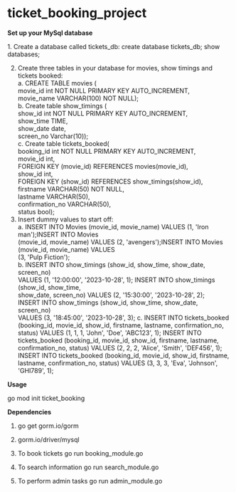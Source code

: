 # ticket_booking_project

**Set up your MySql database**
<p>
1. Create a database called tickets_db:
   create database tickets_db;
   show databases;
   
</p>

2. Create three tables in your database for movies, show timings and tickets booked:<br>
   a. CREATE TABLE movies (<br>
      movie_id int NOT NULL PRIMARY KEY AUTO_INCREMENT, <br>
      movie_name VARCHAR(100) NOT NULL);<br>
   b. Create table show_timings (<br>
      show_id int NOT NULL PRIMARY KEY AUTO_INCREMENT,<br>
      show_time TIME,<br>
      show_date date,<br>
      screen_no Varchar(10));<br>
   c. Create table tickets_booked(<br>
      booking_id int NOT NULL PRIMARY KEY AUTO_INCREMENT,<br>
      movie_id int,<br>
      FOREIGN KEY (movie_id) REFERENCES movies(movie_id),<br>
      show_id int,<br>
      FOREIGN KEY (show_id) REFERENCES show_timings(show_id),<br>
      firstname VARCHAR(50) NOT NULL,<br>
      lastname VARCHAR(50),<br>
      confirmation_no VARCHAR(50),<br>
      status bool);<br>
4. Insert dummy values to start off:<br>
   a. INSERT INTO Movies (movie_id, movie_name) VALUES (1, 'Iron man');INSERT INTO Movies <br>
      (movie_id, movie_name) VALUES (2, 'avengers');INSERT INTO Movies (movie_id, movie_name) VALUES <br>
      (3, 'Pulp Fiction');<br>
   b. INSERT INTO show_timings (show_id, show_time, show_date, screen_no)<br>
      VALUES (1, '12:00:00', '2023-10-28', 1); INSERT INTO show_timings (show_id, show_time, <br>
      show_date, screen_no) VALUES (2, '15:30:00', '2023-10-28', 2);<br>
      INSERT INTO show_timings (show_id, show_time, show_date, screen_no) <br>
      VALUES (3, '18:45:00', '2023-10-28', 3);
   c. INSERT INTO tickets_booked (booking_id, movie_id, show_id, firstname, lastname, 
      confirmation_no, status) VALUES (1, 1, 1, 'John', 'Doe', 'ABC123', 1);
      INSERT INTO tickets_booked (booking_id, movie_id, show_id, firstname, lastname, confirmation_no,
      status) VALUES (2, 2, 2, 'Alice', 'Smith', 'DEF456', 1);
      INSERT INTO tickets_booked (booking_id, movie_id, show_id, firstname, lastname, 
      confirmation_no, status) VALUES (3, 3, 3, 'Eva', 'Johnson', 'GHI789', 1);

**Usage**

go mod init ticket_booking

**Dependencies**
1. go get gorm.io/gorm
2. gorm.io/driver/mysql

1. To book tickets
   go run booking_module.go
2. To search information
   go run search_module.go
3. To perform admin tasks
   go run admin_module.go
   

   

